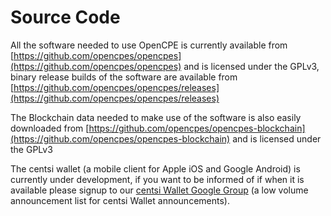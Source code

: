 # Source Code

All the software needed to use OpenCPE is currently available from [https://github.com/opencpes/opencpes](https://github.com/opencpes/opencpes) and is licensed under the GPLv3, binary release builds of the software are available from [https://github.com/opencpes/opencpes/releases](https://github.com/opencpes/opencpes/releases)

The Blockchain data needed to make use of the software is also easily downloaded from [https://github.com/opencpes/opencpes-blockchain](https://github.com/opencpes/opencpes-blockchain) and is licensed under the GPLv3

The centsi wallet (a mobile client for Apple iOS and Google Android) is currently under development, if you want to be informed of if when it is available please signup to our [centsi Wallet Google Group](https://groups.google.com/a/announcements.opencpes.com/d/forum/cybercv-wallet) (a low volume announcement list for centsi Wallet announcements).
